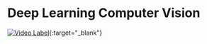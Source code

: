 # Deep Learning Computer Vision





[![Video Label](http://img.youtube.com/vi/sZAGzIJvNdc/0.jpg)](https://www.youtube.com/watch?v=sZAGzIJvNdc){:target="_blank"}
